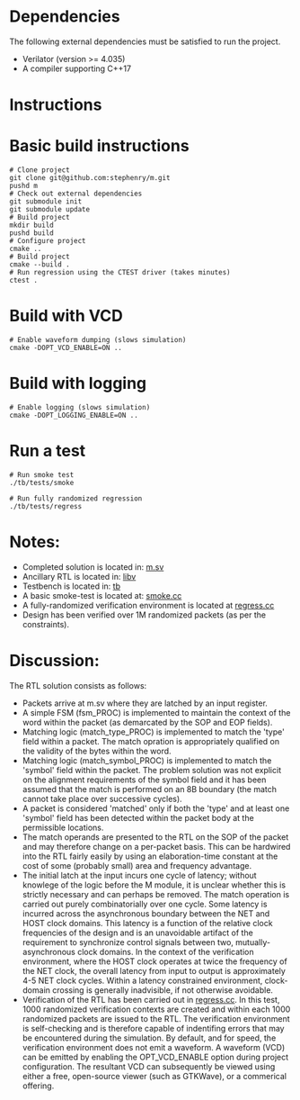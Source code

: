 # Dependencies

The following external dependencies must be satisfied to run the
project.

* Verilator (version >= 4.035)
* A compiler supporting C++17

# Instructions

# Basic build instructions

``` shell
# Clone project
git clone git@github.com:stephenry/m.git
pushd m
# Check out external dependencies
git submodule init
git submodule update
# Build project
mkdir build
pushd build
# Configure project
cmake ..
# Build project
cmake --build .
# Run regression using the CTEST driver (takes minutes)
ctest .
```

# Build with VCD

``` shell
# Enable waveform dumping (slows simulation)
cmake -DOPT_VCD_ENABLE=ON ..
```

# Build with logging

``` shell
# Enable logging (slows simulation)
cmake -DOPT_LOGGING_ENABLE=ON ..
```

# Run a test

``` shell
# Run smoke test
./tb/tests/smoke

# Run fully randomized regression
./tb/tests/regress
```

# Notes:

* Completed solution is located in: [m.sv](./rtl/m.sv)
* Ancillary RTL is located in: [libv](./libv)
* Testbench is located in: [tb](./tb)
* A basic smoke-test is located at: [smoke.cc](./tb/tests/smoke.cc)
* A fully-randomized verification environment is located at [regress.cc](./tb/tests/regress.cc)
* Design has been verified over 1M randomized packets (as per the constraints).

# Discussion:

The RTL solution consists as follows:

* Packets arrive at m.sv where they are latched by an input register.
* A simple FSM (fsm_PROC) is implemented to maintain the context of the word within the packet (as demarcated by the SOP and EOP fields).
* Matching logic (match_type_PROC) is implemented to match the 'type' field within a packet. The match opration is appropriately qualified on the validity of the bytes within the word.
* Matching logic (match_symbol_PROC) is implemented to match the 'symbol' field within the packet. The problem solution was not explicit on the alignment requirements of the symbol field and it has been assumed that the match is performed on an 8B boundary (the match cannot take place over successive cycles).
* A packet is considered 'matched' only if both the 'type' and at least one 'symbol' field has been detected within the packet body at the permissible locations.
* The match operands are presented to the RTL on the SOP of the packet and may therefore change on a per-packet basis. This can be hardwired into the RTL fairly easily by using an elaboration-time constant at the cost of some (probably small) area and frequency advantage.
* The initial latch at the input incurs one cycle of latency; without knowlege of the logic before the M module, it is unclear whether this is strictly necessary and can perhaps be removed. The match operation is carried out purely combinatorially over one cycle. Some latency is incurred across the asynchronous boundary between the NET and HOST clock domains. This latency is a function of the relative clock frequencies of the design and is an unavoidable artifact of the requirement to synchronize control signals between two, mutually-asynchronous clock domains. In the context of the verification environment, where the HOST clock operates at twice the frequency of the NET clock, the overall latency from input to output is approximately 4-5 NET clock cycles. Within a latency constrained environment, clock-domain crossing is generally inadvisible, if not otherwise avoidable.
* Verification of the RTL has been carried out in [regress.cc](./tb/tests/regress.cc). In this test, 1000 randomized verification contexts are created and within each 1000 randomized packets are issued to the RTL. The verification environment is self-checking and is therefore capable of indentifing errors that may be encountered during the simulation. By default, and for speed, the verification environment does not emit a waveform. A waveform (VCD) can be emitted by enabling the OPT_VCD_ENABLE option during project configuration. The resultant VCD can subsequently be viewed using either a free, open-source viewer (such as GTKWave), or a commerical offering.
